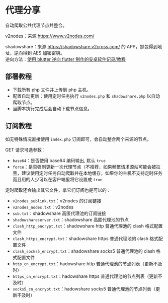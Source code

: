 # 代理分享

自动爬取公共代理节点并整合。

v2nodes：来源 https://www.v2nodes.com/

shadowshare：来源 https://shadowshare.v2cross.com/ 的 APP，抓包得到地址，逆向得到 AES 加密密钥。  
逆向方法：[使用 blutter 逆向 flutter 制作的安卓软件记录/教程](https://blog.jibukeshi.tech/archives/shi-yong-blutter-ni-xiang-flutter-zhi-zuo-de-an-zhuo-ruan-jian-ji-lu-jiao-cheng)

## 部署教程

- 下载所有 php 文件并上传到 php 主机。
- 配置自动更新：使用定时任务执行 `v2nodes.php` 和 `shadowshare.php` 以自动爬取节点。
- 当脚本执行完成后会自动下载节点信息。

## 订阅教程

如无特殊情况直接使用 `index.php` 订阅即可，会自动整合两个来源的节点。

GET 请求可选参数：
- `base64`：是否使用 base64 编码输出, 默认 `true`
- `force`：是否强制更新一次代理节点（不推荐，如果频繁请求源站可能会被拉黑，建议使用定时任务自动爬取并在本地缓存，如果你的主机不支持定时任务而且用的人少可以在客户端里将它设置成 `true`

定时爬取还会输出其它文件，拿它们订阅也是可以的：
- `v2nodes_sublink.txt`：v2nodes 的订阅链接
- `v2nodes_nodes.txt`：v2nodes 
- `sub.txt`：shadowshare 高匿代理池的订阅链接
- `shadowshareserver.txt`：shadowshare 高匿代理池的节点
- `clash_http_encrypt.txt`：shadowshare http 普通代理池的 clash 格式配置文件
- `clash_https_encrypt.txt`：shadowshare https 普通代理池的 clash 格式配置文件
- `clash_socks5_encrypt.txt`：shadowshare socks5 普通代理池的 clash 格式配置文件
- `http_cn_encrypt.txt`：hadowshare http 普通代理池的节点列表（更新不及时）
- `https_cn_encrypt.txt`：hadowshare https 普通代理池的节点列表（更新不及时）
- `socks5_cn_encrypt.txt`：hadowshare socks5 普通代理池的节点列表（更新不及时）